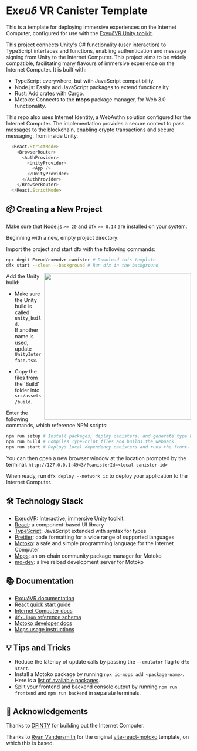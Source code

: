 # Ex*euδ* VR Canister Template
This is a template for deploying immersive experiences on the Internet Computer, configured for use with the [ExeuδVR Unity toolkit](https://github.com/Exeud/ExeudVR).

This project connects Unity's C# functionality (user interaction) to TypeScript interfaces and functions, enabling authentication and message signing from Unity to the Internet Computer. This project aims to be widely compatible, facilitating many flavours of immersive experience on the Internet Computer. It is built with:

- TypeScript everywhere, but with JavaScript compatibility.
- Node.js: Easily add JavaScript packages to extend functionality.
- Rust: Add crates with Cargo.
- Motoko: Connects to the **mops** package manager, for Web 3.0 functionality.

This repo also uses Internet Identity, a WebAuthn solution configured for the Internet Computer. The implementation provides a secure context to pass messages to the blockchain, enabling crypto transactions and secure messaging, from inside Unity. 

```js
  <React.StrictMode>
    <BrowserRouter>
      <AuthProvider>
        <UnityProvider>
          <App />
        </UnityProvider>
      </AuthProvider>
    </BrowserRouter>
  </React.StrictMode>
```

## 📦 Creating a New Project

Make sure that [Node.js](https://nodejs.org/en/) `>= 20` and [dfx](https://internetcomputer.org/docs/current/developer-docs/build/install-upgrade-remove) `>= 0.14` are installed on your system.

Beginning with a new, empty project directory:

Import the project and start dfx with the following commands:

```sh
npx degit Exeud/exeudvr-canister # Download this template
dfx start --clean --background # Run dfx in the background
```

<img src="https://github.com/user-attachments/assets/e490610d-8660-4136-af74-855ecb8a2c9d" align="right" width="400px"/>
Add the Unity build:
    
  - Make sure the Unity build is called `unity_build`. \
    If another name is used, update `UnityInterface.tsx`.
    
  - Copy the files from the 'Build' folder into `src/assets/build`.


Enter the following commands, which reference NPM scripts:

```sh
npm run setup # Install packages, deploy canisters, and generate type bindings
npm run build # Compiles TypeScript files and builds the webpack.
npm run start # Deploys local dependency canisters and runs the front- and back-end in parallel.
```

You can then open a new browser window at the location prompted by the terminal.
  `http://127.0.0.1:4943/?canisterId=<local-canister-id>`

When ready, run `dfx deploy --network ic` to deploy your application to the Internet Computer.

## 🛠️ Technology Stack
- [ExeudVR](https://github.com/Exeud/ExeudVR): Interactive, immersive Unity toolkit.
- [React](https://reactjs.org/): a component-based UI library
- [TypeScript](https://www.typescriptlang.org/): JavaScript extended with syntax for types
- [Prettier](https://prettier.io/): code formatting for a wide range of supported languages
- [Motoko](https://github.com/dfinity/motoko#readme): a safe and simple programming language for the Internet Computer
- [Mops](https://mops.one): an on-chain community package manager for Motoko
- [mo-dev](https://github.com/dfinity/motoko-dev-server#readme): a live reload development server for Motoko

## 📚 Documentation

- [Ex*euδ*VR documentation](https://github.com/Exeud/ExeudVR/tree/develop/Documentation)
- [React quick start guide](https://react.dev/learn)
- [Internet Computer docs](https://internetcomputer.org/docs/current/developer-docs/ic-overview)
- [`dfx.json` reference schema](https://internetcomputer.org/docs/current/references/dfx-json-reference/)
- [Motoko developer docs](https://internetcomputer.org/docs/current/developer-docs/build/cdks/motoko-dfinity/motoko/)
- [Mops usage instructions](https://j4mwm-bqaaa-aaaam-qajbq-cai.ic0.app/#/docs/install)

## 💡 Tips and Tricks

- Reduce the latency of update calls by passing the `--emulator` flag to `dfx start`.
- Install a Motoko package by running `npx ic-mops add <package-name>`. Here is a [list of available packages](https://mops.one/).
- Split your frontend and backend console output by running `npm run frontend` and `npm run backend` in separate terminals.

## 🙏 Acknowledgements

Thanks to [DFINTY](https://github.com/dfinity) for building out the Internet Computer.

Thanks to [Ryan Vandersmith](https://github.com/rvanasa) for the original [vite-react-motoko](https://github.com/rvanasa/vite-react-motoko) template, on which this is based.
